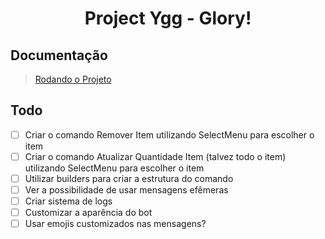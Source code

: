 <h1 align='center'>
    Project Ygg - Glory!
</h1>

## Documentação
>
> [Rodando o Projeto](./docs/SETUP.md)

## Todo

- [ ] Criar o comando Remover Item utilizando SelectMenu para escolher o item
- [ ] Criar o comando Atualizar Quantidade Item (talvez todo o item) utilizando SelectMenu para escolher o item
- [ ] Utilizar builders para criar a estrutura do comando
- [ ] Ver a possibilidade de usar mensagens efêmeras
- [ ] Criar sistema de logs
- [ ] Customizar a aparência do bot
- [ ] Usar emojis customizados nas mensagens?